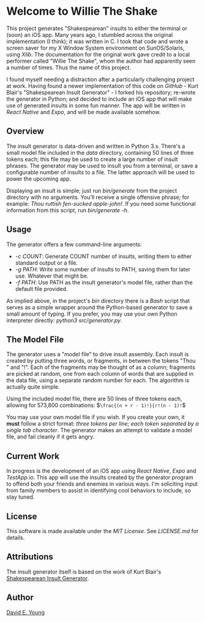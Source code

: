 # Welcome to Willie The Shake #

This project generates "Shakespearean" insults to either the terminal or (soon) an iOS app. Many years ago, I stumbled
across the original implementation (I think); it was written in C. I took that code and wrote a screen saver for my X
Window System environment on SunOS/Solaris, using _Xlib_. The documentation for the original work gave credit to a local
performer called "Willie The Shake", whom the author had apparently seen a number of times. Thus the name of this
project.

I found myself needing a distraction after a particularly challenging project at work. Having found a newer
implementation of this code on _GitHub_ - Kurt Blair's "Shakespearean Insult Generator" - I forked his repository;
re-wrote the generator in Python; and decided to include an iOS app that will make use of generated insults in some fun
manner. The app will be written in _React Native_ and _Expo_, and will be made available somehow.

## Overview ##

The insult generator is data-driven and written in Python 3.x. There's a small model file included in the _data_
directory, containing 50 lines of three tokens each; this file may be used to create a large number of insult
phrases. The generator may be used to insult you from a terminal, or save a configurable number of insults to a
file. The latter approach will be used to power the upcoming app.

Displaying an insult is simple; just run _bin/generate_ from the project directory with no arguments. You'll receive a
single offensive phrase; for example: _Thou ruttish fen-sucked apple-john!_. If you need some functional information
from this script, run _bin/generate -h_.

## Usage ##

The generator offers a few command-line arguments:

- _-c COUNT_: Generate COUNT number of insults, writing them to either standard output or a file.
- _-g PATH_: Write some number of insults to PATH, saving them for later use. Whatever that might be.
- _-f PATH_: Use PATH as the insult generator's model file, rather than the default file provided.

As implied above, in the project's _bin_ directory there is a _Bash_ script that serves as a simple wrapper around the
Python-based generator to save a small amount of typing. If you prefer, you may use your own Python interpreter
directly: _python3 src/generator.py_.

## The Model File ##

The generator uses a "model file" to drive insult assembly. Each insult is created by putting three words, or fragments,
in between the tokens "Thou " and "!". Each of the fragments may be thought of as a column; fragments are picked at
random, one from each column of words that are supplied in the data file, using a separate random number for each. The
algorithm is actually quite simple.

Using the included model file, there are 50 lines of three tokens each, allowing for 573,800 combinations: $`\frac{(n + r - 1)!}{r!(n - 1)!`$

You may use your own model file if you wish. If you create your own, it **must** follow a strict format: _three tokens
per line; each token separated by a single tab character_. The generator makes an attempt to validate a model file, and
fail cleanly if it gets angry.

## Current Work ##

In progress is the development of an iOS app using _React Native_, _Expo_ and _TestApp.io_. This app will use the
insults created by the generator program to offend both your friends and enemies in various ways. I'm soliciting input
from family members to assist in identifying cool behaviors to include, so stay tuned.

## License ##

This software is made available under the _MIT License_. See _LICENSE.md_ for details.

## Attributions ##

The insult generator itself is based on the work of Kurt Blair's [Shakespearean Insult Generator](https://github.com/Kurt-Blair/Shakespearean-Insult-Generator).

## Author ##

[David E. Young](mailto://youngde811@pobox.com)
